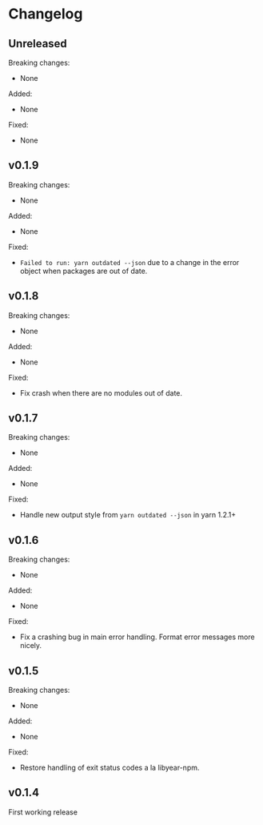 # Changelog

## Unreleased

Breaking changes:

- None

Added:

- None

Fixed:

- None

## v0.1.9

Breaking changes:

- None

Added:

- None

Fixed:

- `Failed to run: yarn outdated --json` due to a change in the error object when packages
  are out of date.

## v0.1.8

Breaking changes:

- None

Added:

- None

Fixed:

- Fix crash when there are no modules out of date.

## v0.1.7

Breaking changes:

- None

Added:

- None

Fixed:

- Handle new output style from `yarn outdated --json` in yarn 1.2.1+

## v0.1.6

Breaking changes:

- None

Added:

- None

Fixed:

- Fix a crashing bug in main error handling. Format error messages more nicely.

## v0.1.5

Breaking changes:

- None

Added:

- None

Fixed:

- Restore handling of exit status codes a la libyear-npm.

## v0.1.4

First working release
